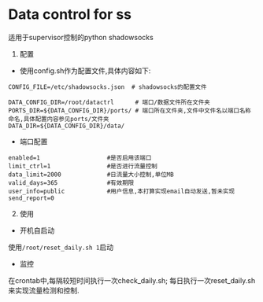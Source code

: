 Data control for ss
====

适用于supervisor控制的python shadowsocks

1. 配置

- 使用config.sh作为配置文件,具体内容如下:

```
CONFIG_FILE=/etc/shadowsocks.json  # shadowsocks的配置文件

DATA_CONFIG_DIR=/root/datactrl      # 端口/数据文件所在文件夹
PORTS_DIR=${DATA_CONFIG_DIR}/ports/ # 端口所在文件夹,文件中文件名以端口名称命名,具体配置内容参见ports/文件夹
DATA_DIR=${DATA_CONFIG_DIR}/data/
```

- 端口配置
```
enabled=1                   #是否启用该端口
limit_ctrl=1                #是否进行流量控制
data_limit=2000             #日流量大小控制,单位MB
valid_days=365              #有效期限
user_info=public            #用户信息,本打算实现email自动发送,暂未实现
send_report=0
```

2. 使用

- 开机自启动

使用`/root/reset_daily.sh 1`启动

- 监控

在crontab中,每隔较短时间执行一次check_daily.sh; 每日执行一次reset_daily.sh来实现流量检测和控制.

